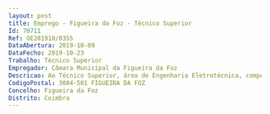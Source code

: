 ```yaml
--- 
layout: post
title: Emprego - Figueira da Foz - Técnico Superior
Id: 70711
Ref: OE201910/0355
DataAbertura: 2019-10-09
DataFecho: 2019-10-23
Trabalho: Técnico Superior
Empregador: Câmara Municipal da Figueira da Foz
Descricao: Ao Técnico Superior, área de Engenharia Eletrotécnica, compete exercer as seguintes funções    Elaborar estudos e projetos de eletricidade, ITED, intrusão e deteção de incêndios, bem como outras funções não especificadas relacionadas com a área  conceber e estabelecer planos  elaborar pareceres sobre instalações e equipamentos municipais, bem como preparar e superintender a sua construção, montagem, funcionamento, manutenção e reparação, e demais funções relativas ao ramo da engenharia eletrotécnica  elaborar projetos de IES que visem a melhoria da eficiência energética dos edifícios  exercer as funções de técnico responsável pelas instalações elétricas dos edifícios geridos pelos Serviços Municipais  elaborar peças procedimentais de empreitadas de obras públicas e aquisição de bens e serviços para o Município nos termos do Código de Contratos Públicos  participar nos processos de concurso, como membro de júri  fiscalizar empreitadas de infraestruturas elétricas  acompanhar tecnicamente aquisições de bens e serviços para o Município  colaborar com entidades Externas na elaboração de pareceres, informações e nas intervenções que envolvam infraestruturas.
CodigoPostal: 3084-501 FIGUEIRA DA FOZ
Concelho: Figueira da Foz
Distrito: Coimbra
--- 
```

